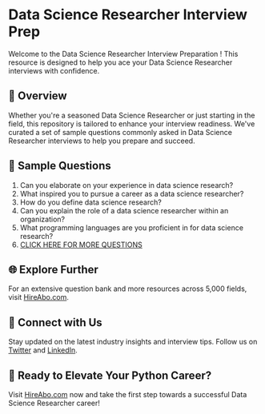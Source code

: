 # Data Science Researcher Interview Prep

Welcome to the Data Science Researcher Interview Preparation ! This resource is designed to help you ace your Data Science Researcher interviews with confidence.

## 🚀 Overview

Whether you're a seasoned Data Science Researcher or just starting in the field, this repository is tailored to enhance your interview readiness. We've curated a set of sample questions commonly asked in Data Science Researcher interviews to help you prepare and succeed.

## 📝 Sample Questions

1. Can you elaborate on your experience in data science research?
2. What inspired you to pursue a career as a data science researcher?
3. How do you define data science research?
4. Can you explain the role of a data science researcher within an organization?
5. What programming languages are you proficient in for data science research?
6. [CLICK HERE FOR MORE QUESTIONS](https://hireabo.com/job/0_3_16/Data%20Science%20Researcher)

## 🌐 Explore Further

For an extensive question bank and more resources across 5,000 fields, visit [HireAbo.com](https://www.hireabo.com).

## 📱 Connect with Us

Stay updated on the latest industry insights and interview tips. Follow us on [Twitter](https://twitter.com/hireabo) and [LinkedIn](https://www.linkedin.com/in/hire-abo-3609972a8/).

## 🚀 Ready to Elevate Your Python Career?

Visit [HireAbo.com](https://www.hireabo.com) now and take the first step towards a successful Data Science Researcher career!